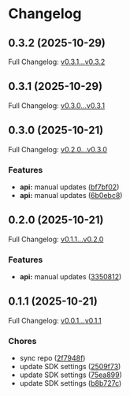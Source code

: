 # Changelog

## 0.3.2 (2025-10-29)

Full Changelog: [v0.3.1...v0.3.2](https://github.com/topiclakeinsights-crypto/stainless_topiclake_mcp_server-typescript/compare/v0.3.1...v0.3.2)

## 0.3.1 (2025-10-29)

Full Changelog: [v0.3.0...v0.3.1](https://github.com/topiclakeinsights-crypto/stainless_topiclake_mcp_server-typescript/compare/v0.3.0...v0.3.1)

## 0.3.0 (2025-10-21)

Full Changelog: [v0.2.0...v0.3.0](https://github.com/topiclakeinsights-crypto/stainless_topiclake_mcp_server-typescript/compare/v0.2.0...v0.3.0)

### Features

* **api:** manual updates ([bf7bf02](https://github.com/topiclakeinsights-crypto/stainless_topiclake_mcp_server-typescript/commit/bf7bf026eff793e884334f4657a683adec9697ac))
* **api:** manual updates ([6b0ebc8](https://github.com/topiclakeinsights-crypto/stainless_topiclake_mcp_server-typescript/commit/6b0ebc850ea654e095895e07ed93b444a9be3b2d))

## 0.2.0 (2025-10-21)

Full Changelog: [v0.1.1...v0.2.0](https://github.com/topiclakeinsights-crypto/stainless_topiclake_mcp_server-typescript/compare/v0.1.1...v0.2.0)

### Features

* **api:** manual updates ([3350812](https://github.com/topiclakeinsights-crypto/stainless_topiclake_mcp_server-typescript/commit/3350812a6eec8ab75535e282b72c0b86d5487d14))

## 0.1.1 (2025-10-21)

Full Changelog: [v0.0.1...v0.1.1](https://github.com/topiclakeinsights-crypto/stainless_topiclake_mcp_server-typescript/compare/v0.0.1...v0.1.1)

### Chores

* sync repo ([2f7948f](https://github.com/topiclakeinsights-crypto/stainless_topiclake_mcp_server-typescript/commit/2f7948f75d40719155676146a140e21b8cefc7c9))
* update SDK settings ([2509f73](https://github.com/topiclakeinsights-crypto/stainless_topiclake_mcp_server-typescript/commit/2509f73e82d4fb39d44796a3fc9e64c9be48c5c4))
* update SDK settings ([75ea899](https://github.com/topiclakeinsights-crypto/stainless_topiclake_mcp_server-typescript/commit/75ea899f48eda7bd98dc958b3752b452c9b85ebf))
* update SDK settings ([b8b727c](https://github.com/topiclakeinsights-crypto/stainless_topiclake_mcp_server-typescript/commit/b8b727c4f69aa8dbe87a47f7deb1608a69079cb8))
